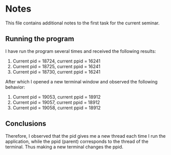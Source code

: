 # Notes
This file contains additional notes to the first task for the current seminar.

## Running the program
I have run the program several times and received the following results:

1. Current pid = 18724, current ppid = 16241
2. Current pid = 18725, current ppid = 16241
3. Current pid = 18730, current ppid = 16241

After which I opened a new terminal window and observed the following behavior:

1. Current pid = 19053, current ppid = 18912
2. Current pid = 19057, current ppid = 18912
3. Current pid = 19058, current ppid = 18912

## Conclusions
Therefore, I observed that the pid gives me a new thread each time I run the application, while the ppid (parent) corresponds to the thread of the terminal. Thus making a new terminal changes the ppid.
